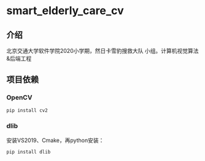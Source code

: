 # smart_elderly_care_cv

## 介绍

北京交通大学软件学院2020小学期，然日卡雪豹搜救大队 小组。计算机视觉算法&后端工程

## 项目依赖

### OpenCV

```sh
pip install cv2
```

### dlib
安装VS2019、Cmake，再python安装：

```sh
pip install dlib
```
